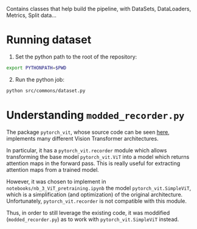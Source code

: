 Contains classes that help build the pipeline, with DataSets, DataLoaders, Metrics, Split data...

# Running dataset

1. Set the python path to the root of the repository: 

```sh
export PYTHONPATH=$PWD
```

2. Run the python job: 

```sh
python src/commons/dataset.py
```

# Understanding `modded_recorder.py`

The package `pytorch_vit`, whose source code can be seen [here](https://github.com/lucidrains/vit-pytorch), implements many different Vision Transformer architectures.

In particular, it has a `pytorch_vit.recorder` module which allows transforming the base model `pytorch_vit.ViT` into a model which returns attention maps in the forward pass. This is really useful for extracting attention maps from a trained model.

However, it was chosen to implement in `notebooks/nb_3_ViT_pretraining.ipynb` the model `pytorch_vit.SimpleViT`, which is a simplification (and optimization) of the original architecture. Unfortunately, `pytorch_vit.recorder` is not compatible with this module.

Thus, in order to still leverage the existing code, it was moddified (`modded_recorder.py`) as to work with `pytorch_vit.SimpleViT` instead.

